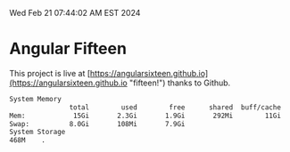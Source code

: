 Wed Feb 21 07:44:02 AM EST 2024

# Angular Fifteen


This project is live at [https://angularsixteen.github.io](https://angularsixteen.github.io "fifteen!") thanks to Github.

```bash
System Memory
               total        used        free      shared  buff/cache   available
Mem:            15Gi       2.3Gi       1.9Gi       292Mi        11Gi        12Gi
Swap:          8.0Gi       108Mi       7.9Gi
System Storage
468M	.

